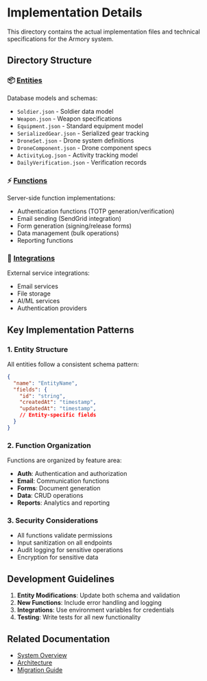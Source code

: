 # Implementation Details

This directory contains the actual implementation files and technical specifications for the Armory system.

## Directory Structure

### 📦 [Entities](entities/)
Database models and schemas:
- `Soldier.json` - Soldier data model
- `Weapon.json` - Weapon specifications
- `Equipment.json` - Standard equipment model
- `SerializedGear.json` - Serialized gear tracking
- `DroneSet.json` - Drone system definitions
- `DroneComponent.json` - Drone component specs
- `ActivityLog.json` - Activity tracking model
- `DailyVerification.json` - Verification records

### ⚡ [Functions](functions/)
Server-side function implementations:
- Authentication functions (TOTP generation/verification)
- Email sending (SendGrid integration)
- Form generation (signing/release forms)
- Data management (bulk operations)
- Reporting functions

### 🔌 [Integrations](integrations/)
External service integrations:
- Email services
- File storage
- AI/ML services
- Authentication providers

## Key Implementation Patterns

### 1. Entity Structure
All entities follow a consistent schema pattern:
```json
{
  "name": "EntityName",
  "fields": {
    "id": "string",
    "createdAt": "timestamp",
    "updatedAt": "timestamp",
    // Entity-specific fields
  }
}
```

### 2. Function Organization
Functions are organized by feature area:
- **Auth**: Authentication and authorization
- **Email**: Communication functions
- **Forms**: Document generation
- **Data**: CRUD operations
- **Reports**: Analytics and reporting

### 3. Security Considerations
- All functions validate permissions
- Input sanitization on all endpoints
- Audit logging for sensitive operations
- Encryption for sensitive data

## Development Guidelines

1. **Entity Modifications**: Update both schema and validation
2. **New Functions**: Include error handling and logging
3. **Integrations**: Use environment variables for credentials
4. **Testing**: Write tests for all new functionality

## Related Documentation

- [System Overview](../system-overview/)
- [Architecture](../architecture/)
- [Migration Guide](../migration/)